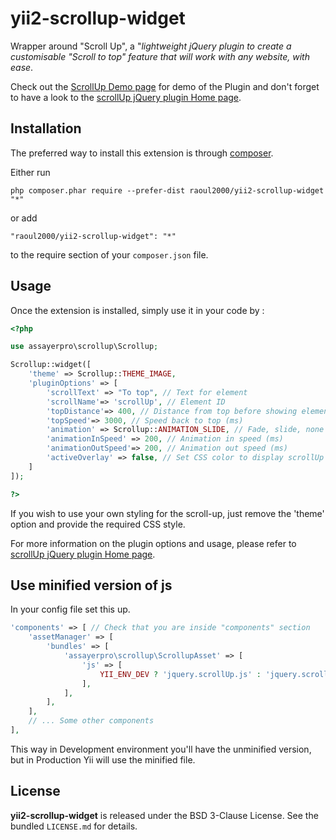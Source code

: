 yii2-scrollup-widget
==========================
Wrapper around "Scroll Up", a "*lightweight jQuery plugin to create a customisable "Scroll to top" feature that will work with any website, with ease*. 

Check out the  [ScrollUp Demo page](http://markgoodyear.com/labs/scrollup/) for demo of the Plugin and don't forget to have a look
to the [scrollUp jQuery plugin Home page](http://markgoodyear.com/2013/01/scrollup-jquery-plugin/).


Installation
------------

The preferred way to install this extension is through [composer](http://getcomposer.org/download/).

Either run

```
php composer.phar require --prefer-dist raoul2000/yii2-scrollup-widget "*"
```

or add

```
"raoul2000/yii2-scrollup-widget": "*"
```

to the require section of your `composer.json` file.


Usage
-----

Once the extension is installed, simply use it in your code by :

```php
<?php

use assayerpro\scrollup\Scrollup;

Scrollup::widget([
	'theme' => Scrollup::THEME_IMAGE,
	'pluginOptions' => [
		'scrollText' => "To top", // Text for element
		'scrollName'=> 'scrollUp', // Element ID
		'topDistance'=> 400, // Distance from top before showing element (px)
		'topSpeed'=> 3000, // Speed back to top (ms)
		'animation' => Scrollup::ANIMATION_SLIDE, // Fade, slide, none
		'animationInSpeed' => 200, // Animation in speed (ms)
		'animationOutSpeed'=> 200, // Animation out speed (ms)
		'activeOverlay' => false, // Set CSS color to display scrollUp active point, e.g '#00FFFF'
	]
]);

?>
```
If you wish to use your own styling for the scroll-up, just remove the 'theme' option and provide the required CSS style.

For more information on the plugin options and usage, please refer to [scrollUp jQuery plugin Home page](http://markgoodyear.com/2013/01/scrollup-jquery-plugin/).

Use minified version of js
--------------------------

In your config file set this up.

```php
'components' => [ // Check that you are inside "components" section
	'assetManager' => [
		'bundles' => [
			'assayerpro\scrollup\ScrollupAsset' => [
				'js' => [
					YII_ENV_DEV ? 'jquery.scrollUp.js' : 'jquery.scrollUp.min.js',
				],
			],
		],
	],
	// ... Some other components
],
```
This way in Development environment you'll have the unminified version, but in
Production Yii will use the minified file.

License
-------

**yii2-scrollup-widget** is released under the BSD 3-Clause License. See the bundled `LICENSE.md` for details.
